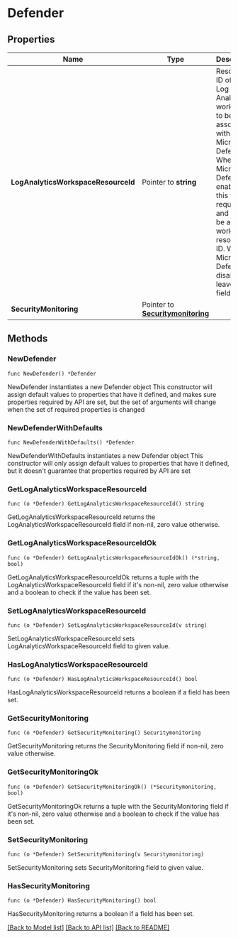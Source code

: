 # Defender

## Properties

Name | Type | Description | Notes
------------ | ------------- | ------------- | -------------
**LogAnalyticsWorkspaceResourceId** | Pointer to **string** | Resource ID of the Log Analytics workspace to be associated with Microsoft Defender. When Microsoft Defender is enabled, this field is required and must be a valid workspace resource ID. When Microsoft Defender is disabled, leave the field empty. | [optional] 
**SecurityMonitoring** | Pointer to [**Securitymonitoring**](Securitymonitoring.md) |  | [optional] 

## Methods

### NewDefender

`func NewDefender() *Defender`

NewDefender instantiates a new Defender object
This constructor will assign default values to properties that have it defined,
and makes sure properties required by API are set, but the set of arguments
will change when the set of required properties is changed

### NewDefenderWithDefaults

`func NewDefenderWithDefaults() *Defender`

NewDefenderWithDefaults instantiates a new Defender object
This constructor will only assign default values to properties that have it defined,
but it doesn't guarantee that properties required by API are set

### GetLogAnalyticsWorkspaceResourceId

`func (o *Defender) GetLogAnalyticsWorkspaceResourceId() string`

GetLogAnalyticsWorkspaceResourceId returns the LogAnalyticsWorkspaceResourceId field if non-nil, zero value otherwise.

### GetLogAnalyticsWorkspaceResourceIdOk

`func (o *Defender) GetLogAnalyticsWorkspaceResourceIdOk() (*string, bool)`

GetLogAnalyticsWorkspaceResourceIdOk returns a tuple with the LogAnalyticsWorkspaceResourceId field if it's non-nil, zero value otherwise
and a boolean to check if the value has been set.

### SetLogAnalyticsWorkspaceResourceId

`func (o *Defender) SetLogAnalyticsWorkspaceResourceId(v string)`

SetLogAnalyticsWorkspaceResourceId sets LogAnalyticsWorkspaceResourceId field to given value.

### HasLogAnalyticsWorkspaceResourceId

`func (o *Defender) HasLogAnalyticsWorkspaceResourceId() bool`

HasLogAnalyticsWorkspaceResourceId returns a boolean if a field has been set.

### GetSecurityMonitoring

`func (o *Defender) GetSecurityMonitoring() Securitymonitoring`

GetSecurityMonitoring returns the SecurityMonitoring field if non-nil, zero value otherwise.

### GetSecurityMonitoringOk

`func (o *Defender) GetSecurityMonitoringOk() (*Securitymonitoring, bool)`

GetSecurityMonitoringOk returns a tuple with the SecurityMonitoring field if it's non-nil, zero value otherwise
and a boolean to check if the value has been set.

### SetSecurityMonitoring

`func (o *Defender) SetSecurityMonitoring(v Securitymonitoring)`

SetSecurityMonitoring sets SecurityMonitoring field to given value.

### HasSecurityMonitoring

`func (o *Defender) HasSecurityMonitoring() bool`

HasSecurityMonitoring returns a boolean if a field has been set.


[[Back to Model list]](../README.md#documentation-for-models) [[Back to API list]](../README.md#documentation-for-api-endpoints) [[Back to README]](../README.md)


